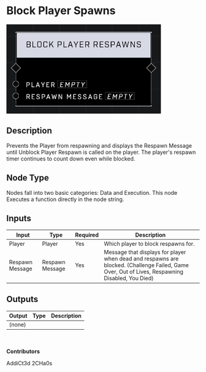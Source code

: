 # Block Player Spawns
![](../../../.gitbook/assets/block-player-respawns.png)
## Description
Prevents the Player from respawning and displays the Respawn Message until Unblock Player Respawn is called on the player. The player's respawn timer continues to count down even while blocked.

## Node Type
Nodes fall into two basic categories: Data and Execution. This node Executes a function directly in the node string.

## Inputs
| Input | Type | Required | Description |
|------------------|------------------|----------|--------------------------------------------------------------|
| Player | Player | Yes | Which player to block respawns for. |
| Respawn Message | Respawn Message | Yes | Message that displays for player when dead and respawns are blocked. (Challenge Failed, Game Over, Out of Lives, Respawning Disabled, You Died) |

## Outputs
| Output | Type | Description |
|------------------|------------------|--------------------------------------------------------------|
| (none) | | |

\
\
**Contributors**

AddiCt3d 2CHa0s